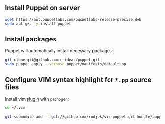 Install Puppet on server
------------------------

```bash
wget https://apt.puppetlabs.com/puppetlabs-release-precise.deb
sudo apt-get -y install puppet
```

Install packages
----------------

Puppet will automatically install necessary packages:

```bash
git clone git@github.com:r-ideas/puppet.git
sudo puppet apply --verbose puppet/manifests/default.pp
```
Configure VIM syntax highlight for ``*.pp`` source files
--------------------------------------------------------
Install vim [plugin](http://github.com/rodjek/vim-puppet) with ``pathogen``:

```bash
cd ~/.vim

git submodule add -f git://github.com/rodjek/vim-puppet.git bundle/puppet
```

